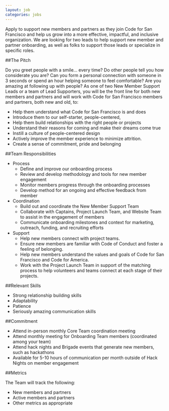 ```yaml
---
layout: job
categories: jobs
---
```


Apply to support new members and partners as they join Code for San Francisco and help us grow into a more effective, impactful, and inclusive organization. We are looking for two leads to help support new member and partner onboarding, as well as folks to support those leads or specialize in specific roles.

##The Pitch

Do you greet people with a smile… every time? Do other people tell you how considerate you are? Can you form a personal connection with someone in 3 seconds or spend an hour helping someone to feel comfortable? Are you amazing at following up with people? As one of two New Member Support Leads or a team of Lead Supporters, you will be the front line for both new members and partners and will work with Code for San Francisco members and partners, both new and old, to:

- Help them understand what Code for San Francisco is and does
- Introduce them to our self-starter, people-centered, 
- Help them build relationships with the right people or projects
- Understand their reasons for coming and make their dreams come true
- Instill a culture of people-centered design
- Actively improve the member experience to minimize attrition.
- Create a sense of commitment, pride and belonging	 	 	 						

##Team Responsibilities
- Process
    - Define and improve our onboarding process
    - Review and develop methodology and tools for new member engagement
    - Monitor members progress through the onboarding processes
    - Develop method for an ongoing and effective feedback from member
- Coordination
    - Build out and coordinate the New Member Support Team
    - Collaborate with Captains, Project Launch Team, and Website Team to assist in the engagement of members
    - Communicate onboarding milestones and context for marketing, outreach, funding, and recruiting efforts
- Support
    - Help new members connect with project teams.
    - Ensure new members are familiar with Code of Conduct and foster a feeling of belonging.
    - Help new members understand the values and goals of Code for San Francisco and Code for America.
    - Work with the Project Launch Team in support of the matching process to help volunteers and teams connect at each stage of their projects.

##Relevant Skills
- Strong relationship building skills
- Adaptability
- Patience
- Seriously amazing communication skills

##Commitment
- Attend in-person monthly Core Team coordination meeting
- Attend monthly meeting for Onboarding Team members (coordinated among your team)
- Attend hack nights and Brigade events that generate new members, such as hackathons
- Available for 5-10 hours of communication per month outside of Hack Nights on member engagement

##Metrics

The Team will track the following:

- New members and partners
- Active members and partners
- Other metrics as appropriate
